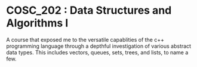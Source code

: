 # COSC_202 : Data Structures and Algorithms I
A course that exposed me to the versatile capablities of the c++ programming language through a depthful investigation of various abstract data types. This includes vectors, queues, sets, trees, and lists, to name a few.
